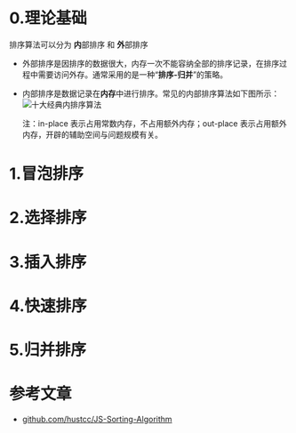 # 0.理论基础
排序算法可以分为 **内**部排序 和 **外**部排序
- 外部排序是因排序的数据很大，内存一次不能容纳全部的排序记录，在排序过程中需要访问外存。通常采用的是一种“**排序-归并**”的策略。
- 内部排序是数据记录在**内存**中进行排序。常见的内部排序算法如下图所示：
  ![十大经典内排序算法](https://github.com/hustcc/JS-Sorting-Algorithm/blob/master/res/sort.png)
  
  注：in-place 表示占用常数内存，不占用额外内存；out-place 表示占用额外内存，开辟的辅助空间与问题规模有关。
# 1.冒泡排序

# 2.选择排序

# 3.插入排序

# 4.快速排序

# 5.归并排序

# 参考文章
- [github.com/hustcc/JS-Sorting-Algorithm](https://github.com/hustcc/JS-Sorting-Algorithm)

